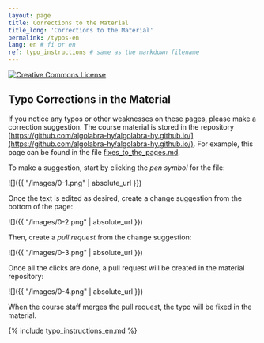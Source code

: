 ```yaml
---
layout: page
title: Corrections to the Material
title_long: 'Corrections to the Material'
permalink: /typos-en
lang: en # fi or en
ref: typo_instructions # same as the markdown filename
---
```


<a rel="license" href="https://creativecommons.org/licenses/by-nc-sa/3.0/">
  <img alt="Creative Commons License" style="border-width:0" src="https://i.creativecommons.org/l/by-nc-sa/3.0/88x31.png"
  />
</a>

## Typo Corrections in the Material

If you notice any typos or other weaknesses on these pages, please make a correction suggestion. The course material is stored in the repository
[https://github.com/algolabra-hy/algolabra-hy.github.io/](https://github.com/algolabra-hy/algolabra-hy.github.io/). For example, this page can be found in the file [fixes_to_the_pages.md](https://github.com/algolabra-hy/algolabra-hy.github.io/blob/main/typo_instructions.md).

To make a suggestion, start by clicking the _pen symbol_ for the file:

![]({{ "/images/0-1.png" | absolute_url }})

Once the text is edited as desired, create a change suggestion from the bottom of the page:

![]({{ "/images/0-2.png" | absolute_url }})

Then, create a _pull request_ from the change suggestion:

![]({{ "/images/0-3.png" | absolute_url }})

Once all the clicks are done, a pull request will be created in the material repository:

![]({{ "/images/0-4.png" | absolute_url }})

When the course staff merges the pull request, the typo will be fixed in the material. 


{% include typo_instructions_en.md %}
